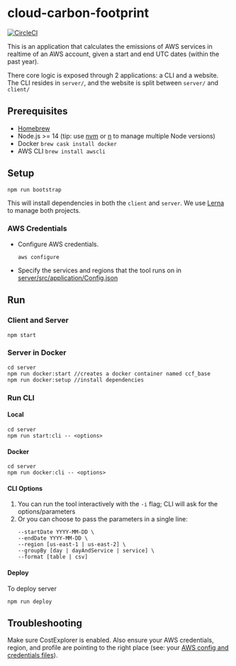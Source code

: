 # cloud-carbon-footprint

[![CircleCI](https://circleci.com/gh/twlabs/cloud-carbon-footprint.svg?style=shield&circle-token=82a0b0fe3e8ea0756b36f185d500ee10d191838e)](https://circleci.com/gh/twlabs/cloud-carbon-footprint/tree/trunk)

This is an application that calculates the emissions of AWS services in realtime of an AWS account, given a start and end UTC dates (within the past year).

There core logic is exposed through 2 applications: a CLI and a website. The CLI resides in `server/`, and the website is split between `server/` and `client/`

## Prerequisites

- [Homebrew](https://brew.sh)
- Node.js >= 14 (tip: use [nvm](https://github.com/nvm-sh/nvm) or [n](https://github.com/tj/n) to manage multiple Node versions)
- Docker `brew cask install docker`
- AWS CLI `brew install awscli`

## Setup

```
npm run bootstrap
```

This will install dependencies in both the `client` and `server`. We use [Lerna](https://lerna.js.org) to manage both projects.

### AWS Credentials

- Configure AWS credentials.
  ```
  aws configure
  ```
- Specify the services and regions that the tool runs on in [server/src/application/Config.json](./server/src/application/Config.json)

## Run

### Client and Server

```
npm start
```

### Server in Docker

```
cd server
npm run docker:start //creates a docker container named ccf_base
npm run docker:setup //install dependencies
```

### Run CLI

#### Local

```
cd server
npm run start:cli -- <options>
```

#### Docker

```
cd server
npm run docker:cli -- <options>
```

#### CLI Options

1. You can run the tool interactively with the `-i` flag; CLI will ask for the options/parameters
1. Or you can choose to pass the parameters in a single line:
   ```
   --startDate YYYY-MM-DD \
   --endDate YYYY-MM-DD \
   --region [us-east-1 | us-east-2] \
   --groupBy [day | dayAndService | service] \
   --format [table | csv]
   ```

#### Deploy 

To deploy server

```
npm run deploy
```

## Troubleshooting

Make sure CostExplorer is enabled. Also ensure your AWS credentials, region, and profile are pointing to the right place (see: your [AWS config and credentials files](https://docs.aws.amazon.com/cli/latest/userguide/cli-configure-profiles.html)).
